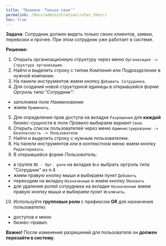 ```yaml
---
title: "Правило 'Только свои'"
permalink: /docs/administration/rules_their/
toc: true
---
```


**Задача**: Сотрудник должен видеть только своих клиентов, заявки, перевозки и прочее.
При этом сотрудник уже работает в системе.

**Решение:**
1.  Открыть организационную структуру через меню `Организация -> Структура организации`.
2.  Найти и выделить строку с типом *Компания* или *Подразделение* в нужной компании.
3.  На панели инструментов жмем кнопку `Добавить Сотрудника`.
4.  Для создания новой структурной единицы в открывшейся форме *Оргроль типа "Сотрудник"*:
-   заполняем поле *Наименование*
-   жмем `Применить`.
5.  Для определения прав доступа на вкладке `Разрешения` для **каждой**
бизнес-сущности в поле *Правило* выбираем вариант `Свои`.
6.  Открыть список пользователей через меню `Администрирование -> Безопасность -> Пользователи`
7.  Найти и выделить строку с нужным пользователем.
8.  На панели инструментов или в контекстном меню жмем кнопку `Редактировать`.
9.  В открывшейся форме *Пользователь*:
-   в группе `BE - Орг. роли` на вкладке `Все` выбрать оргроль типа "Сотрудник" из п.4
-   жмем правую кнопку мыши и выбираем пункт `Добавить`
-   переходим на вкладку `Назначенные` и жмем кнопку `Обновить`
-   для удаления ролей сотрудника на вкладке `Назначенные` жмем правую кнопку
мыши и выбираем пункт `Исключить`.
10. Используйте **групповые роли** с префиксом **GR** для назначения пользователю:
-   доступов к меню
-   бизнес-правил.

**Важно!** После изменения разрешений для пользователя он **должен перезайти в систему**.
